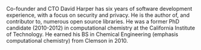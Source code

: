 Co-founder and CTO David Harper has six years of software development experience, with a focus on security and privacy. He is the author of, and contributor to, numerous open source libraries. He was a former PhD candidate (2010-2012) in computational chemistry at the California Institute of Technology. He earned his BS in Chemical Engineering (emphasis computational chemistry) from Clemson in 2010.
